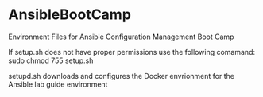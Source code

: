 # AnsibleBootCamp
Environment Files for Ansible Configuration Management Boot Camp

If setup.sh does not have proper permissions use the following comamand:
  sudo chmod 755 setup.sh
  
setupd.sh downloads and configures the Docker envrionment for the 
Ansible lab guide environment


